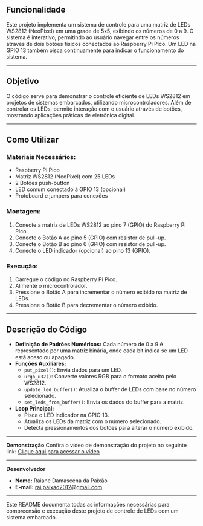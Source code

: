 ## **Funcionalidade**
Este projeto implementa um sistema de controle para uma matriz de LEDs WS2812 (NeoPixel) em uma grade de 5x5, exibindo os números de 0 a 9. O sistema é interativo, permitindo ao usuário navegar entre os números através de dois botões físicos conectados ao Raspberry Pi Pico. Um LED na GPIO 13 também pisca continuamente para indicar o funcionamento do sistema.

---

## **Objetivo**
O código serve para demonstrar o controle eficiente de LEDs WS2812 em projetos de sistemas embarcados, utilizando microcontroladores. Além de controlar os LEDs, permite interação com o usuário através de botões, mostrando aplicações práticas de eletrônica digital.

---

## **Como Utilizar**

### **Materiais Necessários:**
- Raspberry Pi Pico
- Matriz WS2812 (NeoPixel) com 25 LEDs
- 2 Botões push-button
- LED comum conectado à GPIO 13 (opcional)
- Protoboard e jumpers para conexões

### **Montagem:**
1. Conecte a matriz de LEDs WS2812 ao pino 7 (GPIO) do Raspberry Pi Pico.
2. Conecte o Botão A ao pino 5 (GPIO) com resistor de pull-up.
3. Conecte o Botão B ao pino 6 (GPIO) com resistor de pull-up.
4. Conecte o LED indicador (opcional) ao pino 13 (GPIO).

### **Execução:**
1. Carregue o código no Raspberry Pi Pico.
2. Alimente o microcontrolador.
3. Pressione o Botão A para incrementar o número exibido na matriz de LEDs.
4. Pressione o Botão B para decrementar o número exibido.

---

## **Descrição do Código**
- **Definição de Padrões Numéricos:** Cada número de 0 a 9 é representado por uma matriz binária, onde cada bit indica se um LED está aceso ou apagado.
- **Funções Auxiliares:**
  - `put_pixel()`: Envia dados para um LED.
  - `urgb_u32()`: Converte valores RGB para o formato aceito pelo WS2812.
  - `update_led_buffer()`: Atualiza o buffer de LEDs com base no número selecionado.
  - `set_leds_from_buffer()`: Envia os dados do buffer para a matriz.
- **Loop Principal:**
  - Pisca o LED indicador na GPIO 13.
  - Atualiza os LEDs da matriz com o número selecionado.
  - Detecta pressionamentos dos botões para alterar o número exibido.

---

 **Demonstração**
Confira o vídeo de demonstração do projeto no seguinte link: [Clique aqui para acessar o vídeo](https://drive.google.com/file/d/1WsfoxS9Y688fGdihCx_7IPVyKcbc0TXI/view?usp=drive_link)

---

 **Desenvolvedor**
- **Nome:** Raiane Damascena da Paixão  
- **E-mail:** [rai.paixao2012@gmail.com](mailto:rai.paixao2012@gmail.com)

---
Este README documenta todas as informações necessárias para compreensão e execução deste projeto de controle de LEDs com um sistema embarcado.

